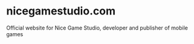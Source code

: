 # nicegamestudio.com
Official website for Nice Game Studio, developer and publisher of mobile games
